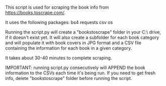 This script is used for scraping the book info from https://books.toscrape.com/.

It uses the following packages:
bs4
requests
csv
os

Running the script.py will create a "bookstoscrape" folder in your C:\ drive, if it doesn't exist yet.
It will also create a subfolder for each book category and will populate it with book covers in JPG format and a CSV file containing the information for each book in a given category.

It takes about 30-40 minutes to complete scraping.

IMPORTANT: running script.py consecutively will APPEND the book information to the CSVs each time it's being run. If you need to get fresh info, delete "bookstoscrape" folder before running the script.
